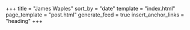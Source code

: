 +++
title = "James Waples"
sort_by = "date"
template = "index.html"
page_template = "post.html"
generate_feed = true
insert_anchor_links = "heading"
+++
